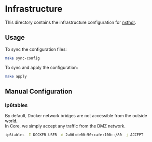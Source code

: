 # Infrastructure

This directory contains the infrastructure configuration for [nxthdr](https://nxthdr.dev).

## Usage

To sync the configuration files:

```sh
make sync-config
```

To sync and apply the configuration:

```sh
make apply
```

## Manual Configuration

### Ip6tables

By default, Docker network bridges are not accessible from the outside world.<br>
In Core, we simply accept any traffic from the DMZ network.

```sh
ip6tables -I DOCKER-USER -d 2a06:de00:50:cafe:100::/80 -j ACCEPT
```
